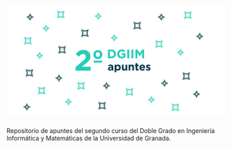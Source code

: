 # ![apuntes](recursos/readme/hero.png)

Repositorio de apuntes del segundo curso del Doble Grado en Ingeniería Informática y Matemáticas de la Universidad de Granada.

